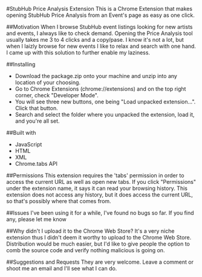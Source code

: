 #StubHub Price Analysis Extension
This is a Chrome Extension that makes opening StubHub Price Analysis from an Event's page
as easy as one click.

##Motivation
When I browse StubHub event listings looking for new artists and events, I always like to check demand. Opening the Price
Analysis tool usually takes me 3 to 4 clicks and a copy/pase. I know it's not a lot, but when I laizly browse for new
events I like to relax and search with one hand. I came up with this solution to further enable my laziness.

##Installing
- Download the package.zip onto your machine and unzip into any location of your choosing.
- Go to Chrome Extensions (chrome://extensions) and on the top right corner, check "Developer Mode".
- You will see three new buttons, one being "Load unpacked extension...". Click that button.
- Search and select the folder where you unpacked the extension, load it, and you're all set.

##Built with
- JavaScript
- HTML
- XML
- Chrome.tabs API

##Permissions
This extension requires the 'tabs' permission in order to access the current URL as well as open new tabs.
If you click "Permissions" under the extension name, it says it can read your browsing history. This extension
does not access any history, but it does access the current URL, so that's possibly where that comes from.

##Issues
I've been using it for a while, I've found no bugs so far. If you find any, please let me know

##Why didn't I upload it to the Chrome Web Store?
It's a very niche extension thus I didn't deem it worthy to upload to the Chrome Web Store. Distribution
would be much easier, but I'd like to give people the option to comb the source code and verify nothing 
malicious is going on.

##Suggestions and Requests
They are very welcome. Leave a comment or shoot me an email and I'll see what I can do.